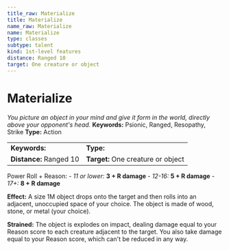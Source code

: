 ```yaml
---
title_raw: Materialize
title: Materialize
name_raw: Materialize
name: Materialize
type: classes
subtype: talent
kind: 1st-level features
distance: Ranged 10
target: One creature or object
---
```


# Materialize

*You picture an object in your mind and give it form in the world, directly above your opponent's head.* **Keywords:** Psionic, Ranged, Resopathy, Strike **Type:** Action

|                         |                                    |
| :---------------------- | :--------------------------------- |
| **Keywords:**           | **Type:**                          |
| **Distance:** Ranged 10 | **Target:** One creature or object |

Power Roll + Reason: - *11 or lower:* **3 + R damage** - *12-16:* **5 + R damage** - *17+:* **8 + R damage**

**Effect:** A size 1M object drops onto the target and then rolls into an adjacent, unoccupied space of your choice. The object is made of wood, stone, or metal (your choice).

**Strained:** The object is explodes on impact, dealing damage equal to your Reason score to each creature adjacent to the target. You also take damage equal to your Reason score, which can't be reduced in any way.
